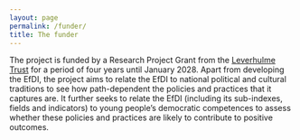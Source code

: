 ```yaml
---
layout: page
permalink: /funder/
title: The funder
---
```


The project is funded by a Research Project Grant from the [Leverhulme Trust](https://www.leverhulme.ac.uk/)
 for a period of four years until January 2028. Apart from developing the EfDI, the project
 aims to relate the EfDI to national political and cultural traditions to see how path-dependent
 the policies and practices that it captures are. It further seeks to relate the EfDI
 (including its sub-indexes, fields and indicators) to young people’s democratic competences
 to assess whether these policies and practices are likely to contribute to positive outcomes.
